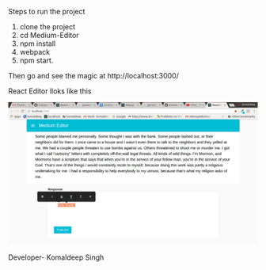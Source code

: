 Steps to run the project

1. clone the project
2. cd Medium-Editor
3. npm install
4. webpack
5. npm start.

Then go and see the magic at http://localhost:3000/

React Editor lloks like this

![alt text](https://github.com/komaldeep/Medium-Editor/blob/master/react.png)

Developer- Komaldeep Singh